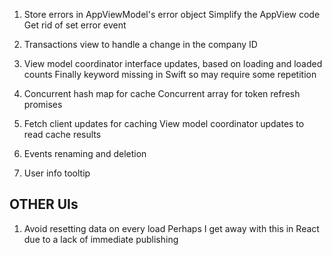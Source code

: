 1. Store errors in AppViewModel's error object
   Simplify the AppView code
   Get rid of set error event

2. Transactions view to handle a change in the company ID

3. View model coordinator interface updates, based on loading and loaded counts
   Finally keyword missing in Swift so may require some repetition

4. Concurrent hash map for cache
   Concurrent array for token refresh promises

5. Fetch client updates for caching
   View model coordinator updates to read cache results

6. Events renaming and deletion

7. User info tooltip

OTHER UIs
---------
1. Avoid resetting data on every load
   Perhaps I get away with this in React due to a lack of immediate publishing
